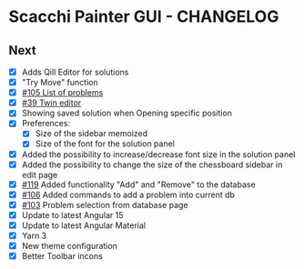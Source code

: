 # Scacchi Painter GUI - CHANGELOG

## Next

- [x] Adds Qill Editor for solutions
- [x] "Try Move" function
- [x] [#105 List of problems](https://github.com/dardino/scacchi-painter/issues/105)
- [x] [#39 Twin editor](https://github.com/dardino/scacchi-painter/issues/39)
- [x] Showing saved solution when Opening specific position
- [x] Preferences:
  - [x] Size of the sidebar memoized
  - [x] Size of the font for the solution panel
- [x] Added the possibility to increase/decrease font size in the solution panel
- [x] Added the possibility to change the size of the chessboard sidebar in edit page
- [x] [#119](https://github.com/dardino/scacchi-painter/issues/119) Added functionality "Add" and "Remove" to the database
- [x] [#106](https://github.com/dardino/scacchi-painter/issues/106) Added commands to add a problem into current db
- [x] [#103](https://github.com/dardino/scacchi-painter/issues/103) Problem selection from database page
- [x] Update to latest Angular 15
- [x] Update to latest Angular Material
- [x] Yarn 3
- [x] New theme configuration
- [x] Better Toolbar incons
